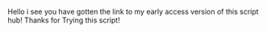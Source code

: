 Hello i see you have gotten the link to my early access version of this script hub!
Thanks for Trying this script!
